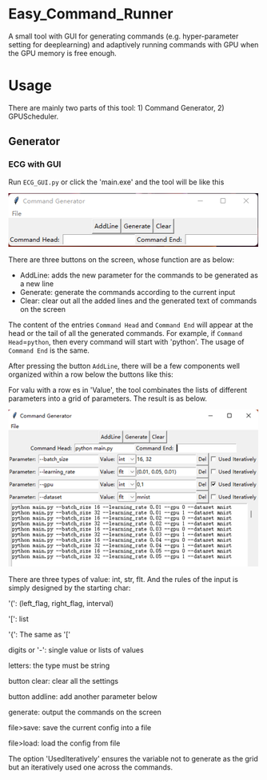 # Easy_Command_Runner
A small tool with GUI for generating commands (e.g. hyper-parameter setting for deeplearning) and adaptively running commands with GPU when the GPU memory is free enough.

# Usage
There are mainly two parts of this tool: 1) Command Generator, 2) GPUScheduler.

## Generator
### ECG with GUI
Run `ECG_GUI.py` or click the 'main.exe' and the tool will be like this
<p>
  <img src="https://github.com/WwZzz/myfigs/blob/master/ECG_1.png" width="500" />
</p>

There are three buttons on the screen, whose function are as below:

* AddLine: adds the new parameter for the commands to be generated as a new line
* Generate: generate the commands according to the current input
* Clear: clear out all the added lines and the generated text of commands on the screen

The content of the entries `Command Head` and `Command End` will appear at the head or the tail of all the generated commands. For example, if `Command Head`=`python`, then every command will start with 'python'. The usage of `Command End` is the same.

After pressing the button `AddLine`, there will be a few components well organized within a row below the buttons like this:


For valu with a row es in 'Value', the tool combinates the lists of different parameters into a grid of parameters. The result is as below.
<p>
  <img src="https://github.com/WwZzz/myfigs/blob/master/ECG_2.png" width="500" /> 
</p>
<p>
There are three types of value: int, str, flt. And the rules of the input is simply designed by the starting char:
  
  '(': (left_flag, right_flag, interval)
  
  '[': list
  
  '{': The same as '['
  
  digits or '-': single value or lists of values
  
  letters: the type must be string
  
</p>

button clear: clear all the settings

button addline: add another parameter below

generate: output the commands on the screen

file>save: save the current config into a file

file>load: load the config from file

The option 'UsedIteratively' ensures the variable not to generate as the grid but an iteratively used one across the commands.
